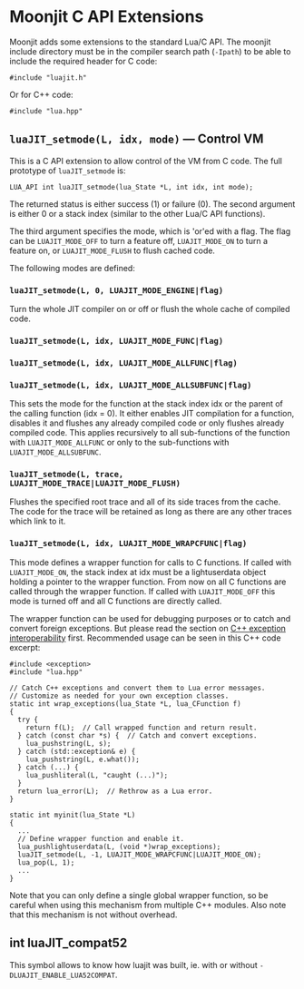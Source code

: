 # Moonjit C API Extensions

Moonjit adds some extensions to the standard Lua/C API. The moonjit include
directory must be in the compiler search path (`-Ipath`) to be able to include
the required header for C code:

```
#include "luajit.h"
```

Or for C++ code:

```
#include "lua.hpp"
```

## `luaJIT_setmode(L, idx, mode)` — Control VM

This is a C API extension to allow control of the VM from C code. The full
prototype of `luaJIT_setmode` is:

```
LUA_API int luaJIT_setmode(lua_State *L, int idx, int mode);
```

The returned status is either success (1) or failure (0). The second argument
is either 0 or a stack index (similar to the other Lua/C API functions).

The third argument specifies the mode, which is 'or'ed with a flag. The flag
can be `LUAJIT_MODE_OFF` to turn a feature off, `LUAJIT_MODE_ON` to turn a
feature on, or `LUAJIT_MODE_FLUSH` to flush cached code.

The following modes are defined:

### `luaJIT_setmode(L, 0, LUAJIT_MODE_ENGINE|flag)`

Turn the whole JIT compiler on or off or flush the whole cache of compiled code.

### `luaJIT_setmode(L, idx, LUAJIT_MODE_FUNC|flag)`
### `luaJIT_setmode(L, idx, LUAJIT_MODE_ALLFUNC|flag)`
### `luaJIT_setmode(L, idx, LUAJIT_MODE_ALLSUBFUNC|flag)`

This sets the mode for the function at the stack index idx or the parent of the
calling function (idx = 0). It either enables JIT compilation for a function,
disables it and flushes any already compiled code or only flushes already
compiled code. This applies recursively to all sub-functions of the function
with `LUAJIT_MODE_ALLFUNC` or only to the sub-functions with
`LUAJIT_MODE_ALLSUBFUNC`.

### `luaJIT_setmode(L, trace, LUAJIT_MODE_TRACE|LUAJIT_MODE_FLUSH)`

Flushes the specified root trace and all of its side traces from the cache. The
code for the trace will be retained as long as there are any other traces which
link to it.

<a name="mode_wrapcfunc"></a>
### `luaJIT_setmode(L, idx, LUAJIT_MODE_WRAPCFUNC|flag)`

This mode defines a wrapper function for calls to C functions. If called with
`LUAJIT_MODE_ON`, the stack index at idx must be a lightuserdata object holding
a pointer to the wrapper function. From now on all C functions are called
through the wrapper function. If called with `LUAJIT_MODE_OFF` this mode is
turned off and all C functions are directly called.

The wrapper function can be used for debugging purposes or to catch and convert
foreign exceptions. But please read the section on [C++ exception
interoperability](extensions.md#exceptions) first. Recommended usage can be
seen in this C++ code excerpt:

```
#include <exception>
#include "lua.hpp"

// Catch C++ exceptions and convert them to Lua error messages.
// Customize as needed for your own exception classes.
static int wrap_exceptions(lua_State *L, lua_CFunction f)
{
  try {
    return f(L);  // Call wrapped function and return result.
  } catch (const char *s) {  // Catch and convert exceptions.
    lua_pushstring(L, s);
  } catch (std::exception& e) {
    lua_pushstring(L, e.what());
  } catch (...) {
    lua_pushliteral(L, "caught (...)");
  }
  return lua_error(L);  // Rethrow as a Lua error.
}

static int myinit(lua_State *L)
{
  ...
  // Define wrapper function and enable it.
  lua_pushlightuserdata(L, (void *)wrap_exceptions);
  luaJIT_setmode(L, -1, LUAJIT_MODE_WRAPCFUNC|LUAJIT_MODE_ON);
  lua_pop(L, 1);
  ...
}
```

Note that you can only define a single global wrapper function, so be careful
when using this mechanism from multiple C++ modules. Also note that this
mechanism is not without overhead.

## int luaJIT_compat52

This symbol allows to know how luajit was built, ie. with or without
`-DLUAJIT_ENABLE_LUA52COMPAT`.
